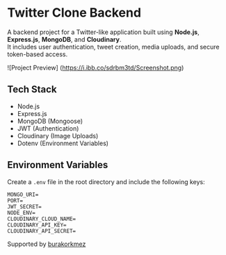 # Twitter Clone Backend

A backend project for a Twitter-like application built using **Node.js**, **Express.js**, **MongoDB**, and **Cloudinary**.  
It includes user authentication, tweet creation, media uploads, and secure token-based access.

![Project Preview] (https://i.ibb.co/sdrbm3td/Screenshot.png)

##  Tech Stack

- Node.js  
- Express.js  
- MongoDB (Mongoose)  
- JWT (Authentication)  
- Cloudinary (Image Uploads)  
- Dotenv (Environment Variables)

##  Environment Variables

Create a `.env` file in the root directory and include the following keys:

```env
MONGO_URI=
PORT=
JWT_SECRET=
NODE_ENV=
CLOUDINARY_CLOUD_NAME=
CLOUDINARY_API_KEY=
CLOUDINARY_API_SECRET=
```
Supported by [burakorkmez](https://github.com/burakorkmez) 








